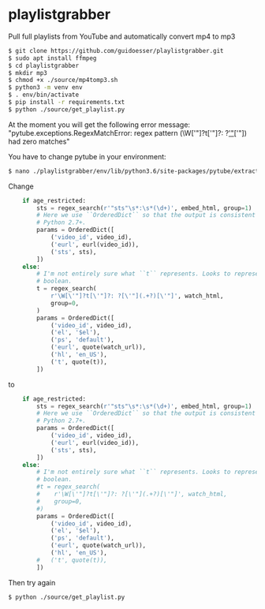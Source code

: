 # playlistgrabber

Pull full playlists from YouTube and automatically convert mp4 to mp3

```bash 
$ git clone https://github.com/guidoesser/playlistgrabber.git 
$ sudo apt install ffmpeg
$ cd playlistgrabber
$ mkdir mp3
$ chmod +x ./source/mp4tomp3.sh
$ python3 -m venv env 
$ . env/bin/activate
$ pip install -r requirements.txt
$ python ./source/get_playlist.py
```

At the moment you will get the following error message:  
"pytube.exceptions.RegexMatchError: regex pattern (\W[\'"]?t[\'"]?: ?[\'"](.+?)[\'"]) had zero matches"

You have to change pytube in your environment:
```bash
$ nano ./playlistgrabber/env/lib/python3.6/site-packages/pytube/extract.py
```
Change
```python
    if age_restricted:
        sts = regex_search(r'"sts"\s*:\s*(\d+)', embed_html, group=1)
        # Here we use ``OrderedDict`` so that the output is consistent between
        # Python 2.7+.
        params = OrderedDict([
            ('video_id', video_id),
            ('eurl', eurl(video_id)),
            ('sts', sts),
        ])
    else:
        # I'm not entirely sure what ``t`` represents. Looks to represent a
        # boolean.
        t = regex_search(
            r'\W[\'"]?t[\'"]?: ?[\'"](.+?)[\'"]', watch_html,
            group=0,
        )
        params = OrderedDict([
            ('video_id', video_id),
            ('el', '$el'),
            ('ps', 'default'),
            ('eurl', quote(watch_url)),
            ('hl', 'en_US'),
            ('t', quote(t)),
        ])
```
to
```python
    if age_restricted:
        sts = regex_search(r'"sts"\s*:\s*(\d+)', embed_html, group=1)
        # Here we use ``OrderedDict`` so that the output is consistent between
        # Python 2.7+.
        params = OrderedDict([
            ('video_id', video_id),
            ('eurl', eurl(video_id)),
            ('sts', sts),
        ])
    else:
        # I'm not entirely sure what ``t`` represents. Looks to represent a
        # boolean.
        #t = regex_search(
        #    r'\W[\'"]?t[\'"]?: ?[\'"](.+?)[\'"]', watch_html,
        #    group=0,
        #)
        params = OrderedDict([
            ('video_id', video_id),
            ('el', '$el'),
            ('ps', 'default'),
            ('eurl', quote(watch_url)),
            ('hl', 'en_US'),
        #   ('t', quote(t)),
        ])
```
Then try again
```bash
$ python ./source/get_playlist.py
```
